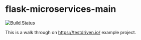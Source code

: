 # flask-microservices-main 

[![Build Status](https://travis-ci.org/leki75/flask-microservices-main.svg?branch=master)](https://travis-ci.org/leki75/flask-microservices-main)

This is a walk through on https://testdriven.io/ example project.

